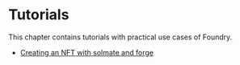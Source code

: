 # Tutorials
This chapter contains tutorials with practical use cases of Foundry.

- [Creating an NFT with solmate and forge](./tutorials/creating-an-NFT-with-solmate-and-forge.md)

